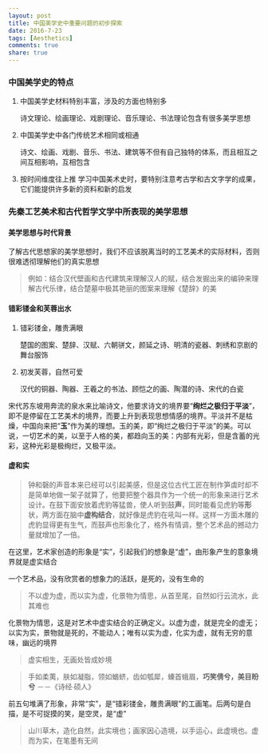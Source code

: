 ```yaml
---
layout: post
title: 中国美学史中重要问题的初步探索
date: 2016-7-23
tags: [Aesthetics]
comments: true
share: true
---
```


### 中国美学史的特点

1. 中国美学史材料特别丰富，涉及的方面也特别多

   诗文理论、绘画理论、戏剧理论、音乐理论、书法理论包含有很多美学思想

2. 中国美学史中各门传统艺术相同或相通

   诗文、绘画、戏剧、音乐、书法、建筑等不但有自己独特的体系，而且相互之间互相影响，互相包含

3. 按时间维度往上推
   学习中国美术史时，要特别注意考古学和古文字学的成果，它们能提供许多新的资料和新的启发

### 先秦工艺美术和古代哲学文学中所表现的美学思想

#### 美学思想与时代背景

了解古代思想家的美学思想时，我们不应该脱离当时的工艺美术的实际材料，否则很难透彻理解他们的真实思想

> 例如：结合汉代壁画和古代建筑来理解汉人的赋，结合发掘出来的编钟来理解古代乐律，结合楚墓中极其艳丽的图案来理解《楚辞》的美

#### 错彩镂金和芙蓉出水

1. 错彩镂金，雕贵满眼

   楚国的图案、楚辞、汉赋、六朝骈文，颜延之诗、明清的瓷器、刺绣和京剧的舞台服饰

2. 初发芙蓉，自然可爱

   汉代的铜器、陶器、王羲之的书法、顾恺之的画、陶潜的诗、宋代的白瓷

宋代苏东坡用奔流的泉水来比喻诗文，他要求诗文的境界要“**绚烂之极归于平淡**”，即不是停留在工艺美术的境界，而要上升到表现思想情感的境界。平淡并不是枯燥，中国向来把“**玉**”作为美的理想。玉的美，即“绚烂之极归于平淡”的美。可以说，一切艺术的美，以至于人格的美，都趋向玉的美：内部有光彩，但是含蓄的光彩，这种光彩是极绚烂，又极平淡。

#### 虚和实

> 钟和磬的声音本来已经可以引起美感，但是这位古代工匠在制作笋虡时却不是简单地做一架子就算了，他要把整个器具作为一个统一的形象来进行艺术设计。在鼓下面安放着虎豹等猛兽，使人听到鼓**声**，同时能看见虎豹等**形**状，两方面在脑中**虚构结合**，就好像是虎豹在吼叫一样。这样一方面木雕的虎豹显得更有生气，而鼓声也形象化了，格外有情调，整个艺术品的撼动力量就增加了一倍。

在这里，艺术家创造的形象是“实”，引起我们的想象是“虚”，由形象产生的意象境界就是虚实结合

一个艺术品，没有欣赏者的想象力的活跃，是死的，没有生命的

> 不以虚为虚，而以实为虚，化景物为情思，从首至尾，自然如行云流水，此其难也

化景物为情思，这是对艺术中虚实结合的正确定义。以虚为虚，就是完全的虚无；以实为实，景物就是死的，不能动人；唯有以实为虚，化实为虚，就有无穷的意味，幽远的境界

> 虚实相生，无画处皆成妙境


> 手如柔荑，肤如凝脂，领如蝤蛴，齿如瓠犀，螓首蛾眉，**巧笑倩兮，美目盼兮**  －－《诗经∙硕人》

前五句堆满了形象，非常“实”，是“错彩镂金，雕贵满眼”的工画笔。后两句是白描，是不可捉摸的笑，是空灵，是“虚”

> 山川草木，造化自然，此实境也；画家因心造境，以手运心，此虚境也。虚而为实，在笔墨有无间